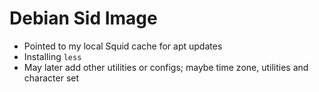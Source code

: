 # Debian Sid Image

- Pointed to my local Squid cache for apt updates
- Installing `less`
- May later add other utilities or configs; maybe time zone, utilities and character set
